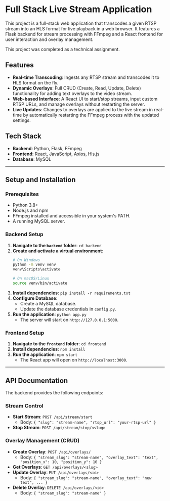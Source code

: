 # Full Stack Live Stream Application

This project is a full-stack web application that transcodes a given RTSP stream into an HLS format for live playback in a web browser. It features a Flask backend for stream processing with FFmpeg and a React frontend for user interaction and overlay management.

This project was completed as a technical assignment.

## Features

* **Real-time Transcoding**: Ingests any RTSP stream and transcodes it to HLS format on the fly.
* **Dynamic Overlays**: Full CRUD (Create, Read, Update, Delete) functionality for adding text overlays to the video stream.
* **Web-based Interface**: A React UI to start/stop streams, input custom RTSP URLs, and manage overlays without restarting the server.
* **Live Updates**: Changes to overlays are applied to the live stream in real-time by automatically restarting the FFmpeg process with the updated settings.

## Tech Stack

* **Backend**: Python, Flask, FFmpeg
* **Frontend**: React, JavaScript, Axios, Hls.js
* **Database**: MySQL

---

## Setup and Installation

### Prerequisites

* Python 3.8+
* Node.js and npm
* FFmpeg installed and accessible in your system's PATH.
* A running MySQL server.

### Backend Setup

1.  **Navigate to the `backend` folder**: `cd backend`
2.  **Create and activate a virtual environment**:
    ```bash
    # On Windows
    python -m venv venv
    venv\Scripts\activate

    # On macOS/Linux
    source venv/bin/activate
    ```
3.  **Install dependencies**: `pip install -r requirements.txt`
4.  **Configure Database**:
    * Create a MySQL database.
    * Update the database credentials in `config.py`.
5.  **Run the application**: `python app.py`
    * The server will start on `http://127.0.0.1:5000`.

### Frontend Setup

1.  **Navigate to the `frontend` folder**: `cd frontend`
2.  **Install dependencies**: `npm install`
3.  **Run the application**: `npm start`
    * The React app will open on `http://localhost:3000`.

---

## API Documentation

The backend provides the following endpoints:

### Stream Control

* **Start Stream**: `POST /api/stream/start`
    * Body: `{ "slug": "stream-name", "rtsp_url": "your-rtsp-url" }`
* **Stop Stream**: `POST /api/stream/stop/<slug>`

### Overlay Management (CRUD)

* **Create Overlay**: `POST /api/overlays/`
    * Body: `{ "stream_slug": "stream-name", "overlay_text": "text", "position_x": 10, "position_y": 10 }`
* **Get Overlays**: `GET /api/overlays/<slug>`
* **Update Overlay**: `PUT /api/overlays/<id>`
    * Body: `{ "stream_slug": "stream-name", "overlay_text": "new text", ... }`
* **Delete Overlay**: `DELETE /api/overlays/<id>`
    * Body: `{ "stream_slug": "stream-name" }`